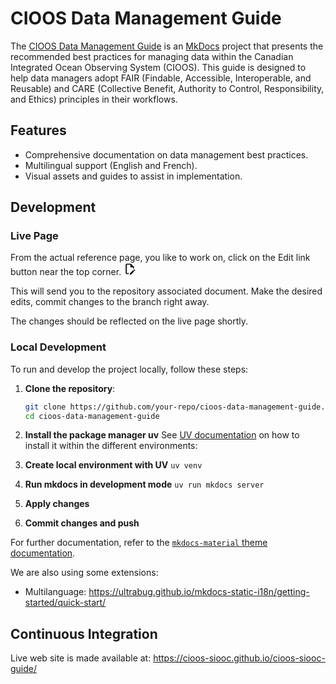 # CIOOS Data Management Guide

The [CIOOS Data Management Guide](https://cioos-siooc.github.io/cioos-siooc-guide/) is an [MkDocs](https://www.mkdocs.org/) project that presents the recommended best practices for managing data within the Canadian Integrated Ocean Observing System (CIOOS). This guide is designed to help data managers adopt FAIR (Findable, Accessible, Interoperable, and Reusable) and CARE (Collective Benefit, Authority to Control, Responsibility, and Ethics) principles in their workflows.

## Features

- Comprehensive documentation on data management best practices.
- Multilingual support (English and French).
- Visual assets and guides to assist in implementation.

## Development

### Live Page

From the actual reference page, you like to work on, click on the Edit link button near the top corner. <svg xmlns="http://www.w3.org/2000/svg" height=20 viewBox="0 0 24 24"><path d="M10 20H6V4h7v5h5v3.1l2-2V8l-6-6H6c-1.1 0-2 .9-2 2v16c0 1.1.9 2 2 2h4zm10.2-7c.1 0 .3.1.4.2l1.3 1.3c.2.2.2.6 0 .8l-1 1-2.1-2.1 1-1c.1-.1.2-.2.4-.2m0 3.9L14.1 23H12v-2.1l6.1-6.1z"></path></svg>

This will send you to the repository associated document. Make the desired edits, commit changes to the branch right away.

The changes should be reflected on the live page shortly.

### Local Development

To run and develop the project locally, follow these steps:

1. **Clone the repository**:
   ```sh
   git clone https://github.com/your-repo/cioos-data-management-guide.git
   cd cioos-data-management-guide
   ```

2. **Install the package manager uv**
    See [UV documentation](https://docs.astral.sh/uv/getting-started/installation/) on how to install it within the different environments:

3. **Create local environment with UV**
    `uv venv`

4. **Run mkdocs in development mode**
    `uv run mkdocs server`

5. **Apply changes**

6. **Commit changes and push**

For further documentation, refer to the [`mkdocs-material` theme documentation](https://squidfunk.github.io/mkdocs-material/).

We are also using some extensions:
- Multilanguage: https://ultrabug.github.io/mkdocs-static-i18n/getting-started/quick-start/


## Continuous Integration

Live web site is made available at:  https://cioos-siooc.github.io/cioos-siooc-guide/
